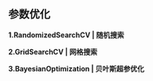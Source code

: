 ## 参数优化

**1.RandomizedSearchCV | 随机搜索**

**2.GridSearchCV | 网格搜索**

**3.BayesianOptimization | 贝叶斯超参优化**
